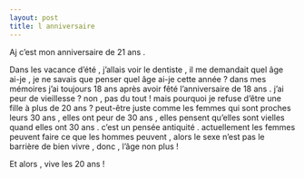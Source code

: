 ```yaml
---
layout: post
title: l anniversaire
---
```


Aj c’est mon anniversaire de 21 ans .

Dans les vacance d’été , j’allais voir le dentiste , il me demandait quel âge ai-je , je ne savais que penser quel âge ai-je cette année ? dans mes mémoires j’ai toujours 18 ans après avoir fêté l’anniversaire de 18 ans . j’ai peur de vieillesse ? non , pas du tout ! mais pourquoi je refuse d’être une fille à plus de 20 ans ? peut-être juste comme les femmes qui sont proches leurs 30 ans , elles ont peur de 30 ans , elles pensent qu’elles sont vielles quand elles ont 30 ans . c’est un pensée antiquité . actuellement les femmes peuvent faire ce que les hommes peuvent , alors le sexe n’est pas le barrière de bien vivre , donc , l’âge non plus !

Et alors , vive les 20 ans !
